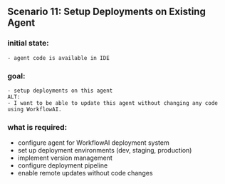 ## Scenario 11: Setup Deployments on Existing Agent

### initial state:

```
- agent code is available in IDE
```

### goal:

```
- setup deployments on this agent
ALT:
- I want to be able to update this agent without changing any code using WorkflowAI.
```

### what is required:

- configure agent for WorkflowAI deployment system
- set up deployment environments (dev, staging, production)
- implement version management
- configure deployment pipeline
- enable remote updates without code changes
